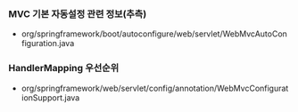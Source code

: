### MVC 기본 자동설정 관련 정보(추측)
- org/springframework/boot/autoconfigure/web/servlet/WebMvcAutoConfiguration.java

### HandlerMapping 우선순위
- org/springframework/web/servlet/config/annotation/WebMvcConfigurationSupport.java
